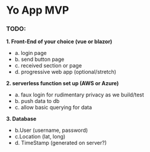 # Yo App MVP

### TODO:

**1. Front-End of your choice (vue or blazor)**
  * a. login page
  * b. send button page
  * c. received section or page
  * d. progressive web app (optional/stretch)
	
**2. serverless function set up (AWS or Azure)**
  * a. faux login for rudimentary privacy as we build/test 
  * b. push data to db
  * c. allow basic querying for data
	
**3. Database**
  * b.User  (username, password)
  * c.Location (lat, long)
  * d. TimeStamp (generated on server?)
